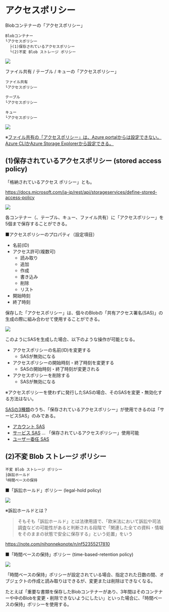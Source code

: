 # アクセスポリシー

Blobコンテナーの「アクセスポリシー」

```
Blobコンテナー
└アクセスポリシー
  ├(1)保存されているアクセスポリシー
  └(2)不変 Blob ストレージ ポリシー
```
![](images/ss-2022-03-28-17-48-28.png)

ファイル共有 / テーブル / キューの「アクセスポリシー」

```
ファイル共有
└アクセスポリシー

テーブル
└アクセスポリシー

キュー
└アクセスポリシー
```
![](images/ss-2022-03-28-18-56-14.png)

※[ファイル共有の「アクセスポリシー」は、Azure portalからは設定できない。Azure CLIかAzure Storage Explorerから設定できる。](https://azurebrian.com/how-to/2020/05/11/Stored-Access-Policies-For-Azure-Files.html)

## (1)保存されているアクセスポリシー (stored access policy)

「格納されているアクセス ポリシー」とも。

https://docs.microsoft.com/ja-jp/rest/api/storageservices/define-stored-access-policy

![](images/ss-2022-03-28-17-52-28.png)

各コンテナー（、テーブル、キュー、ファイル共有）に「アクセスポリシー」を5個まで保存することができる。

■アクセスポリシーのプロパティ（設定項目）

- 名前(ID)
- アクセス許可(複数可)
  - 読み取り
  - 追加
  - 作成
  - 書き込み
  - 削除
  - リスト
- 開始時刻
- 終了時刻

保存した「アクセスポリシー」は、個々のBlobの「共有アクセス署名(SAS)」の生成の際に組み合わせて使用することができる。

![](images/ss-2022-03-28-17-53-52.png)

このようにSASを生成した場合、以下のような操作が可能となる。

- アクセスポリシーの名前(ID)を変更する
  - SASが無効になる
- アクセスポリシーの開始時刻・終了時刻を変更する
  - SASの開始時刻・終了時刻が変更される
- アクセスポリシーを削除する
  - SASが無効になる

※アクセスポリシーを使わずに発行したSASの場合、そのSASを変更・無効化する方法はない。

[SASの3種類](https://docs.microsoft.com/ja-jp/rest/api/storageservices/delegate-access-with-shared-access-signature#types-of-shared-access-signatures)のうち、「保存されているアクセスポリシー」が使用できるのは「サービスSAS」のみである。
- [アカウント SAS](https://docs.microsoft.com/ja-jp/rest/api/storageservices/create-account-sas)
- [サービス SAS](https://docs.microsoft.com/ja-jp/rest/api/storageservices/create-service-sas) ... 「保存されているアクセスポリシー」使用可能
- [ユーザー委任 SAS](https://docs.microsoft.com/ja-jp/rest/api/storageservices/create-user-delegation-sas)

## (2)不変 Blob ストレージ ポリシー

```
不変 Blob ストレージ ポリシー
├訴訟ホールド
└時間ベースの保持
```

■「訴訟ホールド」ポリシー (legal-hold policy)

![](images/ss-2022-03-28-19-03-40.png)

※訴訟ホールドとは？

> そもそも「訴訟ホールド」とは法律用語で、「欧米法において訴訟や司法調査などの可能性があると判断される段階で「関連した全ての資料・情報をそのままの状態で安全に保存する」という処置」をいう

https://note.com/nihonnekonote/n/nf52355217810

■「時間ベースの保持」ポリシー (time-based-retention policy)

![](images/ss-2022-03-28-19-00-22.png)

「時間ベースの保持」ポリシーが設定されている場合、指定された日数の間、オブジェクトの作成と読み取りはできるが、変更または削除はできなくなる。

たとえば「重要な書類を保存したBlobコンテナーがあり、3年間はそのコンテナーや中のBlobを変更・削除できないようにしたい」といった場合に、「時間ベースの保持」ポリシーを使用する。
